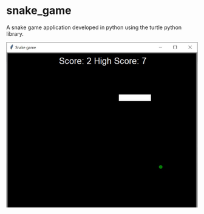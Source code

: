 # snake_game
A snake game application developed in python using the turtle python library.

![alt text](https://github.com/karpadonet/snake_game/blob/main/snake.jpg)
